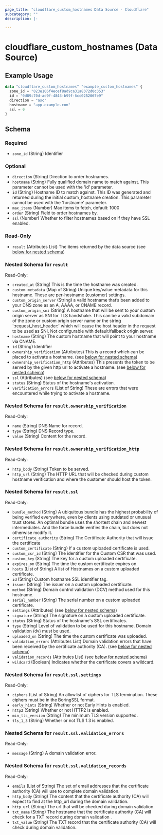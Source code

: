 ```yaml
---
page_title: "cloudflare_custom_hostnames Data Source - Cloudflare"
subcategory: ""
description: |-
  
---
```


# cloudflare_custom_hostnames (Data Source)



## Example Usage

```terraform
data "cloudflare_custom_hostnames" "example_custom_hostnames" {
  zone_id = "023e105f4ecef8ad9ca31a8372d0c353"
  id = "0d89c70d-ad9f-4843-b99f-6cc0252067e9"
  direction = "asc"
  hostname = "app.example.com"
  ssl = 0
}
```

<!-- schema generated by tfplugindocs -->
## Schema

### Required

- `zone_id` (String) Identifier

### Optional

- `direction` (String) Direction to order hostnames.
- `hostname` (String) Fully qualified domain name to match against. This parameter cannot be used with the 'id' parameter.
- `id` (String) Hostname ID to match against. This ID was generated and returned during the initial custom_hostname creation. This parameter cannot be used with the 'hostname' parameter.
- `max_items` (Number) Max items to fetch, default: 1000
- `order` (String) Field to order hostnames by.
- `ssl` (Number) Whether to filter hostnames based on if they have SSL enabled.

### Read-Only

- `result` (Attributes List) The items returned by the data source (see [below for nested schema](#nestedatt--result))

<a id="nestedatt--result"></a>
### Nested Schema for `result`

Read-Only:

- `created_at` (String) This is the time the hostname was created.
- `custom_metadata` (Map of String) Unique key/value metadata for this hostname. These are per-hostname (customer) settings.
- `custom_origin_server` (String) a valid hostname that’s been added to your DNS zone as an A, AAAA, or CNAME record.
- `custom_origin_sni` (String) A hostname that will be sent to your custom origin server as SNI for TLS handshake. This can be a valid subdomain of the zone or custom origin server name or the string ':request_host_header:' which will cause the host header in the request to be used as SNI. Not configurable with default/fallback origin server.
- `hostname` (String) The custom hostname that will point to your hostname via CNAME.
- `id` (String) Identifier
- `ownership_verification` (Attributes) This is a record which can be placed to activate a hostname. (see [below for nested schema](#nestedatt--result--ownership_verification))
- `ownership_verification_http` (Attributes) This presents the token to be served by the given http url to activate a hostname. (see [below for nested schema](#nestedatt--result--ownership_verification_http))
- `ssl` (Attributes) (see [below for nested schema](#nestedatt--result--ssl))
- `status` (String) Status of the hostname's activation.
- `verification_errors` (List of String) These are errors that were encountered while trying to activate a hostname.

<a id="nestedatt--result--ownership_verification"></a>
### Nested Schema for `result.ownership_verification`

Read-Only:

- `name` (String) DNS Name for record.
- `type` (String) DNS Record type.
- `value` (String) Content for the record.


<a id="nestedatt--result--ownership_verification_http"></a>
### Nested Schema for `result.ownership_verification_http`

Read-Only:

- `http_body` (String) Token to be served.
- `http_url` (String) The HTTP URL that will be checked during custom hostname verification and where the customer should host the token.


<a id="nestedatt--result--ssl"></a>
### Nested Schema for `result.ssl`

Read-Only:

- `bundle_method` (String) A ubiquitous bundle has the highest probability of being verified everywhere, even by clients using outdated or unusual trust stores. An optimal bundle uses the shortest chain and newest intermediates. And the force bundle verifies the chain, but does not otherwise modify it.
- `certificate_authority` (String) The Certificate Authority that will issue the certificate
- `custom_certificate` (String) If a custom uploaded certificate is used.
- `custom_csr_id` (String) The identifier for the Custom CSR that was used.
- `custom_key` (String) The key for a custom uploaded certificate.
- `expires_on` (String) The time the custom certificate expires on.
- `hosts` (List of String) A list of Hostnames on a custom uploaded certificate.
- `id` (String) Custom hostname SSL identifier tag.
- `issuer` (String) The issuer on a custom uploaded certificate.
- `method` (String) Domain control validation (DCV) method used for this hostname.
- `serial_number` (String) The serial number on a custom uploaded certificate.
- `settings` (Attributes) (see [below for nested schema](#nestedatt--result--ssl--settings))
- `signature` (String) The signature on a custom uploaded certificate.
- `status` (String) Status of the hostname's SSL certificates.
- `type` (String) Level of validation to be used for this hostname. Domain validation (dv) must be used.
- `uploaded_on` (String) The time the custom certificate was uploaded.
- `validation_errors` (Attributes List) Domain validation errors that have been received by the certificate authority (CA). (see [below for nested schema](#nestedatt--result--ssl--validation_errors))
- `validation_records` (Attributes List) (see [below for nested schema](#nestedatt--result--ssl--validation_records))
- `wildcard` (Boolean) Indicates whether the certificate covers a wildcard.

<a id="nestedatt--result--ssl--settings"></a>
### Nested Schema for `result.ssl.settings`

Read-Only:

- `ciphers` (List of String) An allowlist of ciphers for TLS termination. These ciphers must be in the BoringSSL format.
- `early_hints` (String) Whether or not Early Hints is enabled.
- `http2` (String) Whether or not HTTP2 is enabled.
- `min_tls_version` (String) The minimum TLS version supported.
- `tls_1_3` (String) Whether or not TLS 1.3 is enabled.


<a id="nestedatt--result--ssl--validation_errors"></a>
### Nested Schema for `result.ssl.validation_errors`

Read-Only:

- `message` (String) A domain validation error.


<a id="nestedatt--result--ssl--validation_records"></a>
### Nested Schema for `result.ssl.validation_records`

Read-Only:

- `emails` (List of String) The set of email addresses that the certificate authority (CA) will use to complete domain validation.
- `http_body` (String) The content that the certificate authority (CA) will expect to find at the http_url during the domain validation.
- `http_url` (String) The url that will be checked during domain validation.
- `txt_name` (String) The hostname that the certificate authority (CA) will check for a TXT record during domain validation .
- `txt_value` (String) The TXT record that the certificate authority (CA) will check during domain validation.


